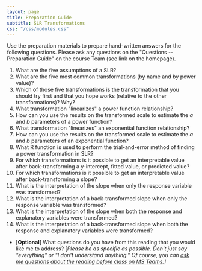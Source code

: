 ```yaml
---
layout: page
title: Preparation Guide
subtitle: SLR Transformations
css: "/css/modules.css"
---
```


<div class="alert alert-warning">
Use the preparation materials to prepare hand-written answers for the following questions. Please ask any questions on the "Questions -- Preparation Guide" on the course Team (see link on the homepage).
</div>

1. What are the five assumptions of a SLR?
1. What are the five most common transformations (by name and by power value)?
1. Which of those five transformations is the transformation that you should try first and that you hope works (relative to the other transformations)? Why?
1. What transformation "linearizes" a power function relationship?
1. How can you use the results on the transformed scale to estimate the $a$ and $b$ parameters of a power function?
1. What transformation "linearizes" an exponential function relationship?
1. How can you use the results on the transformed scale to estimate the $a$ and $b$ parameters of an exponential function?
1. What R function is used to perform the trial-and-error method of finding a power transformation in SLR?
1. For which transformations is it possible to get an interpretable value after back-transforming a y-intercept, fitted value, or predicted value?
1. For which transformations is it possible to get an interpretable value after back-transforming a slope?
1. What is the interpretation of the slope when only the response variable was transformed?
1. What is the interpretation of a back-transformed slope when only the response variable was transformed?
1. What is the interpretation of the slope when both the response and explanatory variables were transformed?
1. What is the interpretation of a back-transformed slope when both the response and explanatory variables were transformed?

<ul>
<li>[<b>Optional</b>] What questions do you have from this reading that you would like me to address? [<i>Please be as specific as possible. Don't just say "everything" or "I don't understand anything." Of course, you can <a href="https://teams.microsoft.com/l/channel/19%3aebdb6d98f8c748818228211aeea11139%40thread.tacv2/Class%2520Preparation%2520Reading%2520Questions?groupId=6aaae687-f6ed-4518-b9ed-3986bc9e6f4f&tenantId=b70d8bab-80b6-4766-b5da-fcfdabdf71c7" target="_blank">ask me questions about the reading before class on MS Teams</a>.]</i></li>
</ul>
